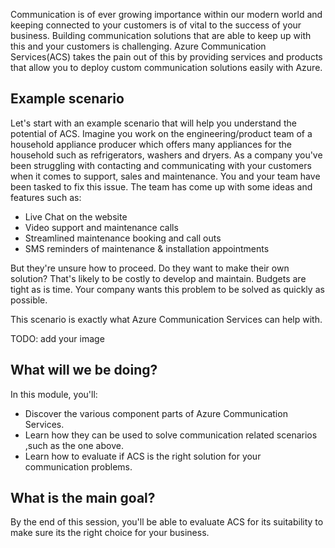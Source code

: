 Communication is of ever growing importance within our modern world and keeping connected to your customers is of vital to the success of your business. Building communication solutions that are able to keep up with this and your customers is challenging. Azure Communication Services(ACS) takes the pain out of this by providing services and products that allow you to deploy custom communication solutions easily with Azure.

## Example scenario

Let's start with an example scenario that will help you understand the potential of ACS. Imagine you work on the engineering/product team of a household appliance producer which offers many appliances for the household such as refrigerators, washers and dryers. As a company you've been struggling with contacting and communicating with your customers when it comes to support, sales and maintenance. You and your team have been tasked to fix this issue. The team has come up with some ideas and features such as:

- Live Chat on the website
- Video support and maintenance calls
- Streamlined maintenance booking and call outs
- SMS reminders of maintenance & installation appointments

But they're unsure how to proceed. Do they want to make their own solution? That's likely to be costly to develop and maintain. Budgets are tight as is time. Your company wants this problem to be solved as quickly as possible.

This scenario is exactly what Azure Communication Services can help with.

TODO: add your image

## What will we be doing?

In this module, you'll:

- Discover the various component parts of Azure Communication Services.
- Learn how they can be used to solve communication related scenarios ,such as the one above.
- Learn how to evaluate if ACS is the right solution for your communication problems.

## What is the main goal?

By the end of this session, you'll be able to evaluate ACS for its suitability to make sure its the right choice for your business.
